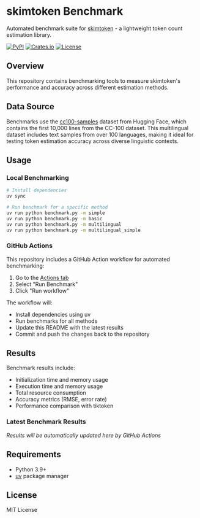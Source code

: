 # skimtoken Benchmark

Automated benchmark suite for [skimtoken](https://github.com/masaishi/skimtoken) - a lightweight token count estimation library.

[![PyPI](https://img.shields.io/pypi/v/skimtoken)](https://pypi.org/project/skimtoken/)
[![Crates.io](https://img.shields.io/crates/v/skimtoken)](https://crates.io/crates/skimtoken)
[![License](https://img.shields.io/github/license/masaishi/skimtoken)](https://github.com/masaishi/skimtoken/blob/main/LICENSE)

## Overview

This repository contains benchmarking tools to measure skimtoken's performance and accuracy across different estimation methods.

## Data Source

Benchmarks use the [cc100-samples](https://huggingface.co/datasets/xu-song/cc100-samples) dataset from Hugging Face, which contains the first 10,000 lines from the CC-100 dataset. This multilingual dataset includes text samples from over 100 languages, making it ideal for testing token estimation accuracy across diverse linguistic contexts.


## Usage

### Local Benchmarking

```bash
# Install dependencies
uv sync

# Run benchmark for a specific method
uv run python benchmark.py -m simple
uv run python benchmark.py -m basic
uv run python benchmark.py -m multilingual
uv run python benchmark.py -m multilingual_simple
```

### GitHub Actions

This repository includes a GitHub Action workflow for automated benchmarking:

1. Go to the [Actions tab](../../actions)
2. Select "Run Benchmark"
3. Click "Run workflow"

The workflow will:
- Install dependencies using uv
- Run benchmarks for all methods
- Update this README with the latest results
- Commit and push the changes back to the repository

## Results

Benchmark results include:
- Initialization time and memory usage
- Execution time and memory usage
- Total resource consumption
- Accuracy metrics (RMSE, error rate)
- Performance comparison with tiktoken

### Latest Benchmark Results

_Results will be automatically updated here by GitHub Actions_

## Requirements

- Python 3.9+
- [uv](https://github.com/astral-sh/uv) package manager

## License

MIT License

